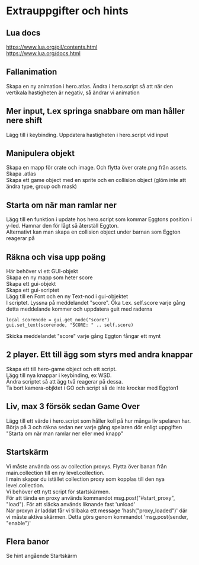# Extrauppgifter och hints  

  ## Lua docs
https://www.lua.org/pil/contents.html  
https://www.lua.org/docs.html

  ## Fallanimation  
Skapa en ny animation i hero.atlas. Ändra i hero.script så att när den vertikala hastigheten är negativ, så ändrar vi animation  

  ## Mer input, t.ex springa snabbare om man håller nere shift  
Lägg till i keybinding. Uppdatera hastigheten i hero.script vid input  

## Manipulera objekt
Skapa en mapp för crate och image. Och flytta över crate.png från assets. Skapa .atlas  
Skapa ett game object med en sprite och en collision object (glöm inte att ändra type, group och mask)  

  ## Starta om när man ramlar ner
Lägg till en funktion i update hos hero.script som kommar Eggtons position i y-led. Hamnar den för lågt så återställ Eggton.  
Alternativt kan man skapa en collision object under barnan som Eggton reagerar på  

## Räkna och visa upp poäng  
Här behöver vi ett GUI-objekt  
Skapa en ny mapp som heter score  
Skapa ett gui-objekt  
Skapa ett gui-scriptet  
Lägg till en Font och en ny Text-nod i gui-objektet  
I scriptet. Lyssna på meddelandet "score". Öka t.ex. self.score varje gång detta meddelande kommer och uppdatera guit med raderna

    local scorenode = gui.get_node("score")
    gui.set_text(scorenode, "SCORE: " .. self.score)
    
Skicka meddelandet "score" varje gång Eggton fångar ett mynt  

## 2 player. Ett till ägg som styrs med andra knappar
Skapa ett till hero-game object och ett script.  
Lägg till nya knappar i keybinding, ex WSD.  
Ändra scriptet så att ägg två reagerar på dessa.  
Ta bort kamera-objktet i GO och script så de inte krockar med Eggton1  

## Liv, max 3 försök sedan Game Over  
Lägg till ett värde i hero.script som håller koll på hur många liv spelaren har.  
Börja på 3 och räkna sedan ner varje gång spelaren dör enligt uppgiften "Starta om när man ramlar ner eller med knapp"  

## Startskärm
Vi måste använda oss av collection proxys. Flytta över banan från main.collection till en ny level.collection.  
I main skapar du istället collection proxy som kopplas till den nya level.collection.  
Vi behöver ett nytt script för startskärmen.  
För att tända en proxy används kommandot 	msg.post("#start_proxy", "load"). För att släcka används liknande fast 'unload'  
När proxyn är laddat får vi tillbaka ett message 'hash("proxy_loaded")' där vi måste aktiva skärmen. Detta görs genom kommandot 'msg.post(sender, "enable")'  

## Flera banor  
Se hint angående Startskärm  
